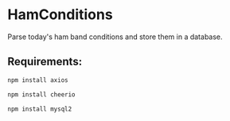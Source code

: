 # HamConditions
Parse today's ham band conditions and store them in a database.


## Requirements:
```sh
npm install axios
```

```sh
npm install cheerio
```

```sh
npm install mysql2
```
